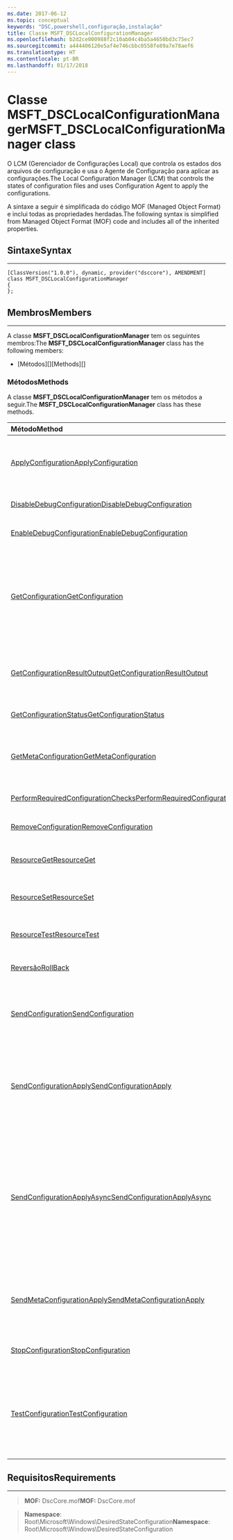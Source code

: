 ```yaml
---
ms.date: 2017-06-12
ms.topic: conceptual
keywords: "DSC,powershell,configuração,instalação"
title: Classe MSFT_DSCLocalConfigurationManager
ms.openlocfilehash: b2d2ce000988f2c10ab04c4ba5a4650bd3c75ec7
ms.sourcegitcommit: a444406120e5af4e746cbbc0558fe89a7e78aef6
ms.translationtype: HT
ms.contentlocale: pt-BR
ms.lasthandoff: 01/17/2018
---
```

# <a name="msftdsclocalconfigurationmanager-class"></a><span data-ttu-id="a8b85-103">Classe MSFT_DSCLocalConfigurationManager</span><span class="sxs-lookup"><span data-stu-id="a8b85-103">MSFT_DSCLocalConfigurationManager class</span></span>

<span data-ttu-id="a8b85-104">O LCM (Gerenciador de Configurações Local) que controla os estados dos arquivos de configuração e usa o Agente de Configuração para aplicar as configurações.</span><span class="sxs-lookup"><span data-stu-id="a8b85-104">The Local Configuration Manager (LCM) that controls the states of configuration files and uses Configuration Agent to apply the configurations.</span></span>

<span data-ttu-id="a8b85-105">A sintaxe a seguir é simplificada do código MOF (Managed Object Format) e inclui todas as propriedades herdadas.</span><span class="sxs-lookup"><span data-stu-id="a8b85-105">The following syntax is simplified from Managed Object Format (MOF) code and includes all of the inherited properties.</span></span>

## <a name="syntax"></a><span data-ttu-id="a8b85-106">Sintaxe</span><span class="sxs-lookup"><span data-stu-id="a8b85-106">Syntax</span></span>
------

``` syntax
[ClassVersion("1.0.0"), dynamic, provider("dsccore"), AMENDMENT]
class MSFT_DSCLocalConfigurationManager
{
};
```

## <a name="members"></a><span data-ttu-id="a8b85-107">Membros</span><span class="sxs-lookup"><span data-stu-id="a8b85-107">Members</span></span>
-------

<span data-ttu-id="a8b85-108">A classe **MSFT_DSCLocalConfigurationManager** tem os seguintes membros:</span><span class="sxs-lookup"><span data-stu-id="a8b85-108">The **MSFT_DSCLocalConfigurationManager** class has the following members:</span></span>

-   <span data-ttu-id="a8b85-109">[Métodos][]</span><span class="sxs-lookup"><span data-stu-id="a8b85-109">[Methods][]</span></span>

### <a name="methods"></a><span data-ttu-id="a8b85-110">Métodos</span><span class="sxs-lookup"><span data-stu-id="a8b85-110">Methods</span></span>

<span data-ttu-id="a8b85-111">A classe **MSFT_DSCLocalConfigurationManager** tem os métodos a seguir.</span><span class="sxs-lookup"><span data-stu-id="a8b85-111">The **MSFT_DSCLocalConfigurationManager** class has these methods.</span></span>

|<span data-ttu-id="a8b85-112">Método</span><span class="sxs-lookup"><span data-stu-id="a8b85-112">Method</span></span> |<span data-ttu-id="a8b85-113">Descrição</span><span class="sxs-lookup"><span data-stu-id="a8b85-113">Description</span></span> |
|:--- |:---|
| [<span data-ttu-id="a8b85-114">ApplyConfiguration</span><span class="sxs-lookup"><span data-stu-id="a8b85-114">ApplyConfiguration</span></span>](msft-dsclocalconfigurationmanager-applyconfiguration.md)| <span data-ttu-id="a8b85-115">Usa o Agente de Configuração para aplicar a configuração pendente.</span><span class="sxs-lookup"><span data-stu-id="a8b85-115">Uses the Configuration Agent to apply the configuration that is pending.</span></span>| 
| [<span data-ttu-id="a8b85-116">DisableDebugConfiguration</span><span class="sxs-lookup"><span data-stu-id="a8b85-116">DisableDebugConfiguration</span></span>](msft-dsclocalconfigurationmanager-disabledebugconfiguration.md)| <span data-ttu-id="a8b85-117">Desabilita a depuração do recurso DSC.</span><span class="sxs-lookup"><span data-stu-id="a8b85-117">Disables DSC resource debugging.</span></span>| 
| [<span data-ttu-id="a8b85-118">EnableDebugConfiguration</span><span class="sxs-lookup"><span data-stu-id="a8b85-118">EnableDebugConfiguration</span></span>](msft-dsclocalconfigurationmanager-enabledebugconfiguration.md)| <span data-ttu-id="a8b85-119">Habilita a depuração do recurso DSC.</span><span class="sxs-lookup"><span data-stu-id="a8b85-119">Enables DSC resource debugging.</span></span>| 
| [<span data-ttu-id="a8b85-120">GetConfiguration</span><span class="sxs-lookup"><span data-stu-id="a8b85-120">GetConfiguration</span></span>](msft-dsclocalconfigurationmanager-getconfiguration.md)| <span data-ttu-id="a8b85-121">Envia o documento de configuração para o nó gerenciado e usa o método **Get** do Agente de Configuração para aplicar a configuração.</span><span class="sxs-lookup"><span data-stu-id="a8b85-121">Sends the configuration document to the managed node and uses the **Get** method of the Configuration Agent to apply the configuration.</span></span>| 
| [<span data-ttu-id="a8b85-122">GetConfigurationResultOutput</span><span class="sxs-lookup"><span data-stu-id="a8b85-122">GetConfigurationResultOutput</span></span>](msft-dsclocalconfigurationmanager-getconfigurationresultoutput.md)| <span data-ttu-id="a8b85-123">Obtém a saída do Agente de Configuração relacionada a um trabalho específico.</span><span class="sxs-lookup"><span data-stu-id="a8b85-123">Gets the Configuration Agent output relating to a specific job.</span></span>| 
| [<span data-ttu-id="a8b85-124">GetConfigurationStatus</span><span class="sxs-lookup"><span data-stu-id="a8b85-124">GetConfigurationStatus</span></span>](msft-dsclocalconfigurationmanager-getconfigurationstatus.md)| <span data-ttu-id="a8b85-125">Obtém o histórico do status de configuração.</span><span class="sxs-lookup"><span data-stu-id="a8b85-125">Get the configuration status history.</span></span>| 
| [<span data-ttu-id="a8b85-126">GetMetaConfiguration</span><span class="sxs-lookup"><span data-stu-id="a8b85-126">GetMetaConfiguration</span></span>](msft-dsclocalconfigurationmanager-getmetaconfiguration.md)| <span data-ttu-id="a8b85-127">Obtém as configurações LCM que são usadas para controlar o Agente de Configuração.</span><span class="sxs-lookup"><span data-stu-id="a8b85-127">Gets the LCM settings that are used to control Configuration Agent.</span></span>| 
| [<span data-ttu-id="a8b85-128">PerformRequiredConfigurationChecks</span><span class="sxs-lookup"><span data-stu-id="a8b85-128">PerformRequiredConfigurationChecks</span></span>](msft-dsclocalconfigurationmanager-performrequiredconfigurationchecks.md)| <span data-ttu-id="a8b85-129">Inicia a verificação de consistência.</span><span class="sxs-lookup"><span data-stu-id="a8b85-129">Starts the consistency check.</span></span>| 
| [<span data-ttu-id="a8b85-130">RemoveConfiguration</span><span class="sxs-lookup"><span data-stu-id="a8b85-130">RemoveConfiguration</span></span>](msft-dsclocalconfigurationmanager-removeconfiguration.md)| <span data-ttu-id="a8b85-131">Remove os arquivo de configuração.</span><span class="sxs-lookup"><span data-stu-id="a8b85-131">Removes the configuration files.</span></span>| 
| [<span data-ttu-id="a8b85-132">ResourceGet</span><span class="sxs-lookup"><span data-stu-id="a8b85-132">ResourceGet</span></span>](msft-dsclocalconfigurationmanager-resourceget.md)| <span data-ttu-id="a8b85-133">Chama diretamente o método **Get** de um recurso de DSC.</span><span class="sxs-lookup"><span data-stu-id="a8b85-133">Directly calls the **Get** method of a DSC resource.</span></span>| 
| [<span data-ttu-id="a8b85-134">ResourceSet</span><span class="sxs-lookup"><span data-stu-id="a8b85-134">ResourceSet</span></span>](msft-dsclocalconfigurationmanager-resourceset.md)| <span data-ttu-id="a8b85-135">Chama diretamente o método **Set** de um recurso de DSC.</span><span class="sxs-lookup"><span data-stu-id="a8b85-135">Directly calls the **Set** method of a DSC resource.</span></span>| 
| [<span data-ttu-id="a8b85-136">ResourceTest</span><span class="sxs-lookup"><span data-stu-id="a8b85-136">ResourceTest</span></span>](msft-dsclocalconfigurationmanager-resourcetest.md)| <span data-ttu-id="a8b85-137">Chama diretamente o método **Test** de um recurso de DSC.</span><span class="sxs-lookup"><span data-stu-id="a8b85-137">Directly calls the **Test** method of a DSC resource.</span></span>| 
| [<span data-ttu-id="a8b85-138">Reversão</span><span class="sxs-lookup"><span data-stu-id="a8b85-138">RollBack</span></span>](msft-dsclocalconfigurationmanager-rollback.md)| <span data-ttu-id="a8b85-139">Reverte a uma configuração anterior.</span><span class="sxs-lookup"><span data-stu-id="a8b85-139">Rolls back to a previous configuration.</span></span>| 
| [<span data-ttu-id="a8b85-140">SendConfiguration</span><span class="sxs-lookup"><span data-stu-id="a8b85-140">SendConfiguration</span></span>](msft-dsclocalconfigurationmanager-sendconfiguration.md)| <span data-ttu-id="a8b85-141">Envia o documento de configuração para o nó gerenciado e o salva como alteração pendente.</span><span class="sxs-lookup"><span data-stu-id="a8b85-141">Sends the configuration document to the managed node and saves it as a pending change.</span></span>| 
| [<span data-ttu-id="a8b85-142">SendConfigurationApply</span><span class="sxs-lookup"><span data-stu-id="a8b85-142">SendConfigurationApply</span></span>](msft-dsclocalconfigurationmanager-sendconfigurationapply.md)| <span data-ttu-id="a8b85-143">Envia o documento de configuração para o nó gerenciado e usa o Agente de Configuração para aplicar a configuração.</span><span class="sxs-lookup"><span data-stu-id="a8b85-143">Sends the configuration document to the managed node and uses the Configuration Agent to apply the configuration.</span></span>| 
| [<span data-ttu-id="a8b85-144">SendConfigurationApplyAsync</span><span class="sxs-lookup"><span data-stu-id="a8b85-144">SendConfigurationApplyAsync</span></span>](msft-dsclocalconfigurationmanager-sendconfigurationapplyasync.md)| <span data-ttu-id="a8b85-145">Envia o documento de configuração para o nó gerenciado e começa a usar o Agente de Configuração para aplicar a configuração.</span><span class="sxs-lookup"><span data-stu-id="a8b85-145">Send the configuration document to the managed node and start using the Configuration Agent to apply the configuration.</span></span> <span data-ttu-id="a8b85-146">Use GetConfigurationResultOutput para recuperar a saída do resultado.</span><span class="sxs-lookup"><span data-stu-id="a8b85-146">Use GetConfigurationResultOutput to retrieve result output.</span></span>| 
| [<span data-ttu-id="a8b85-147">SendMetaConfigurationApply</span><span class="sxs-lookup"><span data-stu-id="a8b85-147">SendMetaConfigurationApply</span></span>](msft-dsclocalconfigurationmanager-sendmetaconfigurationapply.md)| <span data-ttu-id="a8b85-148">Obtém as configurações de LCM que são usadas para controlar o Agente de Configuração.</span><span class="sxs-lookup"><span data-stu-id="a8b85-148">Sets the LCM settings that are used to control the Configuration Agent.</span></span>| 
| [<span data-ttu-id="a8b85-149">StopConfiguration</span><span class="sxs-lookup"><span data-stu-id="a8b85-149">StopConfiguration</span></span>](msft-dsclocalconfigurationmanager-stopconfiguration.md)| <span data-ttu-id="a8b85-150">Interrompe a configuração em andamento.</span><span class="sxs-lookup"><span data-stu-id="a8b85-150">Stops the configuration that is in progress.</span></span>| 
| [<span data-ttu-id="a8b85-151">TestConfiguration</span><span class="sxs-lookup"><span data-stu-id="a8b85-151">TestConfiguration</span></span>](msft-dsclocalconfigurationmanager-testconfiguration.md)| <span data-ttu-id="a8b85-152">Envia o documento de configuração para o nó gerenciado e verifica a configuração atual de acordo com o documento.</span><span class="sxs-lookup"><span data-stu-id="a8b85-152">Sends the configuration document to the managed node and verifies the current configuration against the document.</span></span>| 



 

## <a name="requirements"></a><span data-ttu-id="a8b85-153">Requisitos</span><span class="sxs-lookup"><span data-stu-id="a8b85-153">Requirements</span></span>
------------
><span data-ttu-id="a8b85-154">**MOF:** DscCore.mof</span><span class="sxs-lookup"><span data-stu-id="a8b85-154">**MOF:** DscCore.mof</span></span>

><span data-ttu-id="a8b85-155">**Namespace**: Root\Microsoft\Windows\DesiredStateConfiguration</span><span class="sxs-lookup"><span data-stu-id="a8b85-155">**Namespace**: Root\Microsoft\Windows\DesiredStateConfiguration</span></span>



 

 



